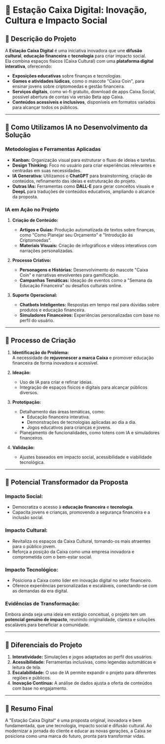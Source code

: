 # 🚀 **Estação Caixa Digital: Inovação, Cultura e Impacto Social**  

## 🎯 **Descrição do Projeto**  
A **Estação Caixa Digital** é uma iniciativa inovadora que une **difusão cultural**, **educação financeira** e **tecnologia** para criar impacto social.  
Ela combina espaços físicos (Caixa Cultural) com uma **plataforma digital interativa**, oferecendo:  
- **Exposições educativas** sobre finanças e tecnologias.  
- **Games e atividades lúdicas**, como o mascote "Caixa Coin", para ensinar jovens sobre criptomoedas e gestão financeira.  
- **Serviços digitais**, como wi-fi gratuito, download de apps Caixa Social, possivel abertura de contas via versão Beta app Caixa.
- **Conteúdos acessíveis e inclusivos**, disponíveis em formatos variados para alcançar todos os públicos.  

---

## 🤖 **Como Utilizamos IA no Desenvolvimento da Solução**  

### **Metodologias e Ferramentas Aplicadas**  
- **Kanban:** Organização visual para estruturar o fluxo de ideias e tarefas.  
- **Design Thinking:** Foco no usuário para criar experiências relevantes e centradas em suas necessidades.  
- **IA Generativa:** Utilizamos o **ChatGPT** para brainstorming, criação de conteúdos, refinamento das ideias e estruturação do projeto.  
- **Outras IAs:** Ferramentas como **DALL-E** para gerar conceitos visuais e **DeepL** para traduções de conteúdos educativos, ampliando o alcance da proposta.  

### **IA em Ação no Projeto**  
1. **Criação de Conteúdo:**  
   - **Artigos e Guias:** Produção automatizada de textos sobre finanças, como "Como Planejar seu Orçamento" e "Introdução às Criptomoedas".  
   - **Materiais Visuais:** Criação de infográficos e vídeos interativos com narrações personalizadas.  

2. **Processo Criativo:**  
   - **Personagens e Histórias:** Desenvolvimento do mascote "Caixa Coin" e narrativas envolventes para gamificação.  
   - **Campanhas Temáticas:** Ideação de eventos como a "Semana da Educação Financeira" ou desafios culturais online.  

3. **Suporte Operacional:**  
   - **Chatbots Inteligentes:** Respostas em tempo real para dúvidas sobre produtos e educação financeira.  
   - **Simuladores Financeiros:** Experiências personalizadas com base no perfil do usuário.  

---

## 📐 **Processo de Criação**  

1. **Identificação do Problema:**  
   A necessidade de **rejuvenescer a marca Caixa** e promover educação financeira de forma inovadora e acessível.  

2. **Ideação:**  
   - Uso de IA para criar e refinar ideias.  
   - Integração de espaços físicos e digitais para alcançar públicos diversos.  

3. **Prototipação:**  
   - Detalhamento das áreas temáticas, como:  
     - Educação financeira interativa.  
     - Demonstrações de tecnologias aplicadas ao dia a dia.  
     - Jogos educativos para crianças e jovens.  
   - Planejamento de funcionalidades, como totens com IA e simuladores financeiros.  

4. **Validação:**  
   - Ajustes baseados em impacto social, acessibilidade e viabilidade tecnológica.  

---

## 🌟 **Potencial Transformador da Proposta**  

### **Impacto Social:**  
- Democratiza o acesso à **educação financeira** e **tecnologia**.  
- Capacita jovens e crianças, promovendo a segurança financeira e a inclusão social.  

### **Impacto Cultural:**  
- Revitaliza os espaços da Caixa Cultural, tornando-os mais atraentes para o público jovem.  
- Reforça a posição da Caixa como uma empresa inovadora e comprometida com o bem-estar social.  

### **Impacto Tecnológico:**  
- Posiciona a Caixa como líder em inovação digital no setor financeiro.  
- Oferece experiências personalizadas e escaláveis, conectando-se com as demandas da era digital.  

### **Evidências de Transformação:**  
Embora ainda seja uma ideia em estágio conceitual, o projeto tem um **potencial genuíno de impacto**, reunindo originalidade, clareza e soluções escaláveis para beneficiar a comunidade.  

---

## 🎨 **Diferenciais do Projeto**  
1. **Interatividade:** Simulações e jogos adaptados ao perfil dos usuários.  
2. **Acessibilidade:** Ferramentas inclusivas, como legendas automáticas e leitura de tela.  
3. **Escalabilidade:** O uso de IA permite expandir o projeto para diferentes regiões e públicos.  
4. **Inovação Contínua:** A análise de dados ajusta a oferta de conteúdos com base no engajamento.  

---

## 🏁 **Resumo Final**  
A "Estação Caixa Digital" é uma proposta original, inovadora e bem fundamentada, que une tecnologia, impacto social e difusão cultural. Ao modernizar a jornada do cliente e educar as novas gerações, a Caixa se posiciona como uma marca do futuro, pronta para transformar vidas.  
